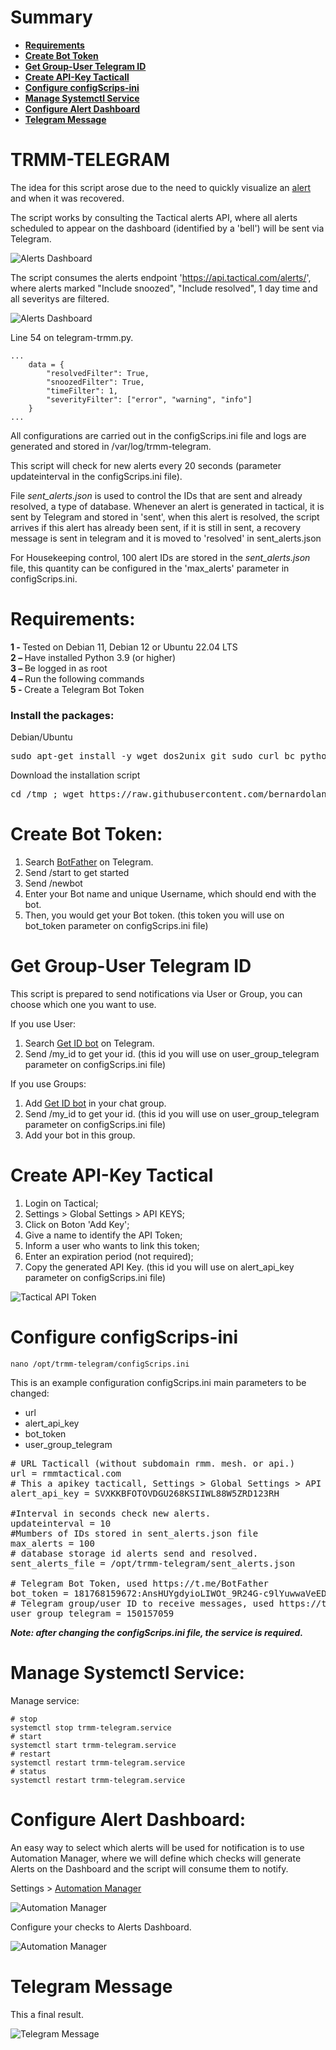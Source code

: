 # Summary
<ul>
	<li>
		<strong>
			<a href=#requirements>Requirements</a>
		</strong>
	</li>
	<li>
		<strong>
			<a href=#create-bot-token>Create Bot Token</a>
		</strong>
	</li>
    <li>
		<strong>
			<a href=#get-group-user-telegram-id>Get Group-User Telegram ID</a>
		</strong>
	</li>
	<li>
		<strong>
			<a href=#create-api-key-tactical>Create API-Key Tacticall</a>
		</strong>
	</li>
	<li>
		<strong>
			<a href=#configure-configScrips-ini>Configure configScrips-ini</a>
		</strong>
	</li>
	<li>
		<strong>
			<a href=#manage-systemctl-service>Manage Systemctl Service</a>
		</strong>
	</li>    	
    <li>
		<strong>
			<a href=#configure-alert-dashboard>Configure Alert Dashboard</a>
		</strong>
	</li>
    <li>
		<strong>
			<a href=#telegram-message>Telegram Message</a>
		</strong>
	</li>       
</ul>

# TRMM-TELEGRAM
The idea for this script arose due to the need to quickly visualize an [alert](https://docs.tacticalrmm.com/functions/alerting/) and when it was recovered.

The script works by consulting the Tactical alerts API, where all alerts scheduled to appear on the dashboard (identified by a 'bell') will be sent via Telegram.

![Alerts Dashboard](https://github.com/bernardolankheet/trmm-telegram/assets/59538185/5bc4583a-c138-49c3-b52e-fcaac72e9f63)

The script consumes the alerts endpoint 'https://api.tactical.com/alerts/', where alerts marked "Include snoozed", "Include resolved", 1 day time and all severitys are filtered.

![Alerts Dashboard](https://github.com/bernardolankheet/trmm-telegram/assets/59538185/4f72bd33-c062-4305-a931-53173eb93e9d)

Line 54 on telegram-trmm.py.
```
...
    data = {
        "resolvedFilter": True,
        "snoozedFilter": True,
        "timeFilter": 1,
        "severityFilter": ["error", "warning", "info"]
    }
...
```

All configurations are carried out in the configScrips.ini file and logs are generated and stored in /var/log/trmm-telegram.

This script will check for new alerts every 20 seconds (parameter updateinterval in the configScrips.ini file).

File *sent_alerts.json* is used to control the IDs that are sent and already resolved, a type of database. Whenever an alert is generated in tactical, it is sent by Telegram and stored in 'sent', when this alert is resolved, the script arrives if this alert has already been sent, if it is still in sent, a recovery message is sent in telegram and it is moved to 'resolved' in sent_alerts.json

For Housekeeping control, 100 alert IDs are stored in the *sent_alerts.json* file, this quantity can be configured in the 'max_alerts' parameter in configScrips.ini.

# Requirements:

<b>1 - </b> Tested on Debian 11, Debian 12 or Ubuntu 22.04 LTS <br>
<b>2 – </b> Have installed Python 3.9 (or higher)<br>
<b>3 – </b> Be logged in as root<br>
<b>4 – </b> Run the following commands<br>
<b>5 - </b> Create a Telegram Bot Token <br>

<h3>
Install the packages:
</h3>

<p> Debian/Ubuntu</p> 
<pre>sudo apt-get install -y wget dos2unix git sudo curl bc python3-pip</pre>

<p>Download the installation script</p>
<pre>cd /tmp ; wget https://raw.githubusercontent.com/bernardolankheet/trmm-telegram/main/install.sh -O install.sh ; sudo dos2unix install.sh ; sudo bash install.sh</pre>

# Create Bot Token:

1. Search [BotFather](https://t.me/BotFather) on Telegram.
2. Send /start to get started
3. Send /newbot
4. Enter your Bot name and unique Username, which should end with the bot.
5. Then, you would get your Bot token. (this token you will use on bot_token parameter on configScrips.ini file)

# Get Group-User Telegram ID

This script is prepared to send notifications via User or Group, you can choose which one you want to use.

If you use User:
1. Search [Get ID bot](https://t.me/get_id_bot) on Telegram.
2. Send /my_id to get your id. (this id you will use on user_group_telegram parameter on configScrips.ini file)

If you use Groups:
1. Add [Get ID bot](https://t.me/get_id_bot) in your chat group.
2. Send /my_id to get your id. (this id you will use on user_group_telegram parameter on configScrips.ini file)
3. Add your bot in this group.

# Create API-Key Tactical

1. Login on Tactical;
2. Settings > Global Settings > API KEYS;
3. Click on Boton 'Add Key';
4. Give a name to identify the API Token;
5. Inform a user who wants to link this token;
6. Enter an expiration period (not required);
7. Copy the generated API Key. (this id you will use on alert_api_key parameter on configScrips.ini file)

![Tactical API Token](https://github.com/bernardolankheet/trmm-telegram/assets/59538185/012d3d34-95bb-427b-b3c1-94bfddeb2dab)

# Configure configScrips-ini

```
nano /opt/trmm-telegram/configScrips.ini
```

This is an example configuration configScrips.ini
main parameters to be changed: 
* url
* alert_api_key
* bot_token
* user_group_telegram

<pre>
# URL Tacticall (without subdomain rmm. mesh. or api.)
url = rmmtactical.com 
# This a apikey tacticall, Settings > Global Settings > API KEYS
alert_api_key = SVXKKBFOTOVDGU268KSIIWL88W5ZRD123RH 

#Interval in seconds check new alerts.
updateinterval = 10 
#Mumbers of IDs stored in sent_alerts.json file
max_alerts = 100 
# database storage id alerts send and resolved.
sent_alerts_file = /opt/trmm-telegram/sent_alerts.json 

# Telegram Bot Token, used https://t.me/BotFather
bot_token = 181768159672:AnsHUYgdyioLIWOt_9R24G-c9lYuwwaVeEDPKo 
# Telegram group/user ID to receive messages, used https://t.me/myidbot
user_group_telegram = 150157059
</pre>

***Note: after changing the configScrips.ini file, the service is required.***

# Manage Systemctl Service:

Manage service: 
```
# stop
systemctl stop trmm-telegram.service
# start
systemctl start trmm-telegram.service
# restart
systemctl restart trmm-telegram.service
# status
systemctl restart trmm-telegram.service
```

# Configure Alert Dashboard:

An easy way to select which alerts will be used for notification is to use Automation Manager, where we will define which checks will generate Alerts on the Dashboard and the script will consume them to notify.


Settings > [Automation Manager](https://docs.tacticalrmm.com/functions/automation_policies/)

![Automation Manager](https://github.com/bernardolankheet/trmm-telegram/assets/59538185/388a316d-6271-413d-9c72-20dbcf563d6e)

Configure your checks to Alerts Dashboard.

![Automation Manager](https://github.com/bernardolankheet/trmm-telegram/assets/59538185/305777be-f7dd-4894-9cff-dff314399ed0)

# Telegram Message

This a final result.

![Telegram Message](https://github.com/bernardolankheet/trmm-telegram/assets/59538185/9946e8a5-d9fb-425f-9245-d4e5b0ca3094)
